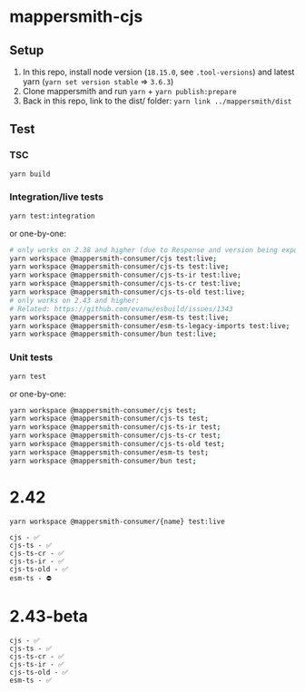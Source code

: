 # mappersmith-cjs

## Setup

1. In this repo, install node version (`18.15.0`, see `.tool-versions`) and latest yarn (`yarn set version stable` => `3.6.3`)
2. Clone mappersmith and run `yarn` + `yarn publish:prepare`
3. Back in this repo, link to the dist/ folder: `yarn link ../mappersmith/dist`

## Test

### TSC

```sh
yarn build
```

### Integration/live tests

```sh
yarn test:integration
```

or one-by-one:

```sh
# only works on 2.38 and higher (due to Response and version being exported):
yarn workspace @mappersmith-consumer/cjs test:live;
yarn workspace @mappersmith-consumer/cjs-ts test:live;
yarn workspace @mappersmith-consumer/cjs-ts-ir test:live;
yarn workspace @mappersmith-consumer/cjs-ts-cr test:live;
yarn workspace @mappersmith-consumer/cjs-ts-old test:live;
# only works on 2.43 and higher:
# Related: https://github.com/evanw/esbuild/issues/1343
yarn workspace @mappersmith-consumer/esm-ts test:live;
yarn workspace @mappersmith-consumer/esm-ts-legacy-imports test:live;
yarn workspace @mappersmith-consumer/bun test:live;
```

### Unit tests

```sh
yarn test
```

or one-by-one:

```sh
yarn workspace @mappersmith-consumer/cjs test;
yarn workspace @mappersmith-consumer/cjs-ts test;
yarn workspace @mappersmith-consumer/cjs-ts-ir test;
yarn workspace @mappersmith-consumer/cjs-ts-cr test;
yarn workspace @mappersmith-consumer/cjs-ts-old test;
yarn workspace @mappersmith-consumer/esm-ts test;
yarn workspace @mappersmith-consumer/bun test;
```

# 2.42

`yarn workspace @mappersmith-consumer/{name} test:live`

```
cjs - ✅
cjs-ts - ✅
cjs-ts-cr - ✅
cjs-ts-ir - ✅
cjs-ts-old - ✅
esm-ts - ⛔️
```

# 2.43-beta

```
cjs - ✅
cjs-ts - ✅
cjs-ts-cr - ✅
cjs-ts-ir - ✅
cjs-ts-old - ✅
esm-ts - ✅
```
